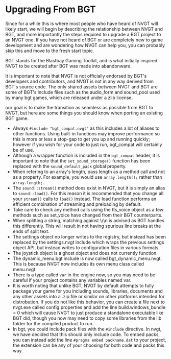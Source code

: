 # Upgrading From BGT
Since for a while this is where most people who have heard of NVGT will likely start, we will begin by describing the relationship between NVGT and BGT, and more importantly the steps required to upgrade a BGT project to an NVGT one. If you have not heard of BGT or are completely new to game development and are wondering how NVGT can help you, you can probably skip this and move to the fresh start topic.

BGT stands for the Blastbay Gaming Toolkit, and is what initially inspired NVGT to be created after BGT was made into abandonware.

It is important to note that NVGT is not officially endorsed by BGT's developers and contributors, and NVGT is not in any way derived from BGT's source code. The only shared assets between NVGT and BGT are some of BGT's include files such as the audio_form and sound_pool used by many bgt games, which are released under a zlib license.

our goal is to make the transition as seamless as possible from BGT to NVGT, but here are some things you should know when porting an existing BGT game.

* Always `#include "bgt_compat.nvgt"` as this includes a lot of aliases to other functions. Using built-in functions may improve performance so this is more or less a stop-gap to get you up and running quickly; however if you wish for your code to just run, bgt_compat will certainly be of use.
* Although a wrapper function is included in the `bgt_compat` header, it is important to note that the `set_sound_storage()` function has been replaced with the `sound_default_pack` global property.
* When refering to an array's length, pass length as a method call and not as a property. For example, you would use `array.length();` rather than `array.length;`.
* The `sound::stream()` method does exist in NVGT, but it is simply an alias to `sound::load()`. For this reason it is recommended that you change all your `stream()` calls to `load()` instead. The load function performs an  efficient combination of streaming and preloading by default.
* Take care to check any method calls using the tts_voice object as a few methods such as set_voice have changed from their BGT counterparts.
* When splitting a string, matching against \r\n is advised as BGT handles this differently. This will result in not having spurious line breaks at the ends of split text.
* The settings object no longer writes to the registry, but instead has been replaced by the settings.nvgt include which wraps the previous settings object API, but instead writes to configuration files in various formats.
* The joystick object is a ghost object and does not currently function.
* The dynamic_menu.bgt include is now called bgt_dynamic_menu.nvgt. This is because NVGT now includes its own menu class called menu.nvgt.
* There is a type called `var` in the engine now, so you may need to be careful if your project contains any variables named var.
* It is worth noting that unlike BGT, NVGT by default attempts to fully package your game for you including sounds, libraries, documents and any other assets into a .zip file or similar on other platforms intended for distrobution. If you do not like this behavior, you can create a file next to nvgt.exe called config.properties and add the line build.windows_bundle = 0 which will cause NVGT to just produce a standalone executable like BGT did, though you now may need to copy some libraries from the lib folder for the compiled product to run.
* In bgt, you could include pack files with the `#include` directive. In nvgt, we have decided that this should only include code. To embed packs, you can instead add the line `#pragma embed packname.dat` to your project, the extension can be any of your choosing for both code and packs this way.
